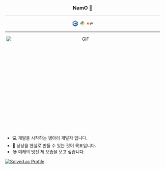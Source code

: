 <div align="center">


### NamO 🐥
  
---

<code><img height="20" src="https://raw.githubusercontent.com/github/explore/80688e429a7d4ef2fca1e82350fe8e3517d3494d/topics/cpp/cpp.png"></code>
<code><img height="20" src="https://raw.githubusercontent.com/github/explore/80688e429a7d4ef2fca1e82350fe8e3517d3494d/topics/python/python.png"></code>
<code><img height="20" src="https://raw.githubusercontent.com/github/explore/80688e429a7d4ef2fca1e82350fe8e3517d3494d/topics/git/git.png"></code>

---

<img align="right" alt="GIF" src="https://github.com/abhisheknaiidu/abhisheknaiidu/blob/master/code.gif?raw=true" width="500" height="320" />

<div align="left">

* 💻 개발을 시작하는 병아리 개발자 입니다.
* 🎨 상상을 현실로 만들 수 있는 것이 목표입니다.
* 😎 미래의 멋진 제 모습을 보고 싶습니다.

 
[![Solved.ac Profile](http://mazassumnida.wtf/api/v2/generate_badge?boj=obinggle)](https://solved.ac/obinggle/)
